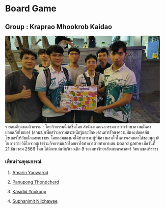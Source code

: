 # Board Game 
## Group : Kraprao Mhookrob Kaidao 
![](/img/9a1b9877-6807-453e-9a52-010bc28a392e.jpg)
รายละเอียดของกิจกรรม : โดยกิจกรรมนี้จัดขึ้นโดย สำนักงานคณะกรรมการการรักษาความมั่นคงปลอดภัยไซเบอร์ (สกมช.)เพื่อสร้างความตระหนักรู้และทักษะด้านการรักษาความมั่นคงปลอดภัยไซเบอร์ให้กับเด็กและเยาวชน
                     โดยกลุ่มของผมได้ทำการหาผู้ที่มีความสนใจในการเล่นและได้ขออนุญาติในการถ่ายวิดิโอจากผู้เข้าร่วมกิจกรรมแล้วโดยเราได้ทำการถ่ายทำการเล่น board game เมื่อวันที่ 21 ธันวาคม 2566 โดย                      ได้มีการเล่นที่บริเวณตึก 9 ของมหาวิทยาลัยเกษตรศาสตร์ วิทยาเขตศรีราชา



### เพื่อนร่วมอุดมการณ์

1. [Amarin Yaowarod](https://6530200908.github.io/)

2. [Panupong Thondcherd](https://6530200339.github.io/)

3. [Kasidid Yookong](https://kasidid-y.github.io/)

4. [Suphanimit Nilchawee](https://6530200517.github.io/)



